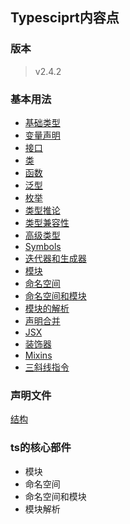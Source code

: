 Typesciprt内容点
-----

### 版本
> v2.4.2


### 基本用法
- [基础类型](./demo_01.ts)
- [变量声明](./demo_02.ts)
- [接口](./demo_03.ts)
- [类](./demo_04.ts)
- [函数](./demo_05.ts)
- [泛型](./demo_06.ts)
- [枚举](./demo_07.ts)
- [类型推论](./demo_08.ts)
- [类型兼容性](./demo_08.ts)
- [高级类型](./demo_09.ts)
- [Symbols](./demo_10.ts)
- [迭代器和生成器](./demo_11.ts)
- [模块](./demo_12.ts)
- [命名空间](./demo_13.ts)
- [命名空间和模块](./demo_14.ts)
- [模块的解析](./demo_15.ts)
- [声明合并](./demo_16.ts)
- [JSX](./demo_17.ts)
- [装饰器](./demo_18.ts)
- [Mixins](./demo_19.ts)
- [三斜线指令](./demo_20.ts)



### 声明文件
[结构]()


### ts的核心部件
- 模块
- 命名空间
- 命名空间和模块
- 模块解析

> 
> 
> 
> 
>

